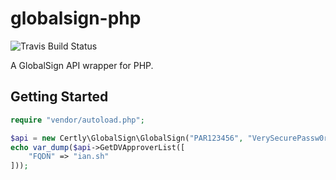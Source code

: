 # globalsign-php
![Travis Build Status](https://travis-ci.org/certly/globalsign-php.svg)

A GlobalSign API wrapper for PHP.

## Getting Started
```php
require "vendor/autoload.php";

$api = new Certly\GlobalSign\GlobalSign("PAR123456", "VerySecurePassw0rd!", true);
echo var_dump($api->GetDVApproverList([
    "FQDN" => "ian.sh"
]));
```
